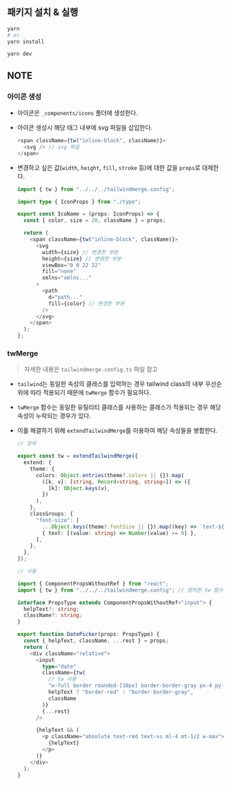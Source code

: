 ## 패키지 설치 & 실행

```bash
yarn
# or
yarn install
```

```bash
yarn dev
```

## NOTE

### 아이콘 생성

- 아이콘은 `_components/icons` 폴더에 생성한다.
- 아이콘 생성시 해당 태그 내부에 svg 파일을 삽입한다.
  ```js
  <span className={tw("inline-block", className)}>
    <svg /> // svg 파일
  </span>
  ```
- 변경하고 싶은 값(`width`, `height`, `fill`, `stroke` 등)에 대한 값을 `props`로 대체한다.

  ```ts
  import { tw } from "../../../tailwindmerge.config";

  import type { IconProps } from "./type";

  export const IcoName = (props: IconProps) => {
    const { color, size = 20, className } = props;

    return (
      <span className={tw("inline-block", className)}>
        <svg
          width={size} // 변경한 부분
          height={size} // 변경한 부분
          viewBox="0 0 22 22"
          fill="none"
          xmlns="xmlns..."
        >
          <path
            d="path..."
            fill={color} // 변경한 부분
          />
        </svg>
      </span>
    );
  };
  ```

### twMerge

> 자세한 내용은 `tailwindmerge.config.ts` 파일 참고

- `tailwind`는 동일한 속성의 클래스를 입력하는 경우 tailwind class의 내부 우선순위에 따라 적용되기 때문에 `twMerge` 함수가 필요하다.
- `twMerge` 함수는 동일한 유틸리티 클래스를 사용하는 클래스가 적용되는 경우 해당 속성이 누락되는 경우가 있다.
- 이를 해결하기 위해 `extendTailwindMerge`를 이용하여 해당 속성들을 병합한다.

  ```ts
  // 정의

  export const tw = extendTailwindMerge({
    extend: {
      theme: {
        colors: Object.entries(theme?.colors || {}).map(
          ([k, v]: [string, Record<string, string>]) => ({
            [k]: Object.keys(v),
          })
        ),
      },
      classGroups: {
        "font-size": [
          ...Object.keys(theme?.fontSize || {}).map((key) => `text-${key}`),
          { text: [(value: string) => Number(value) >= 0] },
        ],
      },
    },
  });
  ```

  ```ts
  // 사용

  import { ComponentPropsWithoutRef } from "react";
  import { tw } from "../../../tailwindmerge.config"; // 정의한 tw 함수 임포트

  interface PropsType extends ComponentPropsWithoutRef<"input"> {
    helpText?: string;
    className?: string;
  }

  export function DatePicker(props: PropsType) {
    const { helpText, className, ...rest } = props;
    return (
      <div className="relative">
        <input
          type="date"
          className={tw(
            // tw 사용
            "w-full border rounded-[10px] border-border-gray px-4 py-3",
            helpText ? "border-red" : "border-border-gray",
            className
          )}
          {...rest}
        />

        {helpText && (
          <p className="absolute text-red text-xs ml-4 mt-1/2 w-max">
            {helpText}
          </p>
        )}
      </div>
    );
  }
  ```
